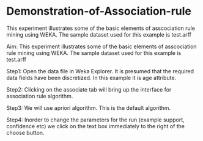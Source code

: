 # Demonstration-of-Association-rule
This experiment illustrates some of the basic elements of asscociation rule mining using WEKA. The sample dataset used for this example is test.arff

Aim: This experiment illustrates some of the basic elements of asscociation rule mining
using WEKA. The sample dataset used for this example is test.arff

Step1: Open the data file in Weka Explorer. It is presumed that the required data fields have
been discretized. In this example it is age attribute.

Step2: Clicking on the associate tab will bring up the interface for association rule algorithm.

Step3: We will use apriori algorithm. This is the default algorithm.

Step4: Inorder to change the parameters for the run (example support, confidence etc) we
click on the text box immediately to the right of the choose button.
